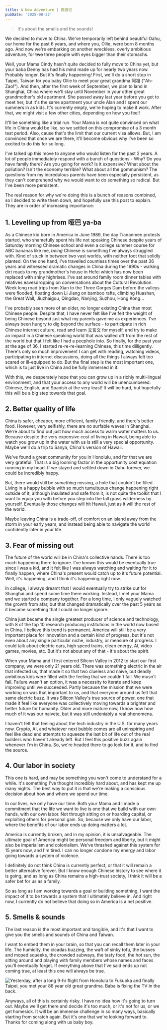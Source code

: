 ```yaml
---
title: A New Adventure | 西游记
pubDate: '2025-08-22'
---
```


> It's about the smells and the sounds!

We decided to move to China. We've temporarily left behind beautiful Oahu, our home for the past 6 years, and where you, Ollie, were born 8 months ago. And now we're embarking on another wreckless, overly ambitious adventure, for ~~two~~ three people with eyes bigger than their stomachs.

Well, your Mama Cindy hasn't quite decided to fully move to China yet, but your baba Denny has had his mind made up for nearly two years now. Probably longer. But it's finally happening! First, we'll do a short stop in Taipei, Taiwan for you baby Ollie to meet your great grandma 阿祖 ("Ah-Zao!"). And then, after the first week of September, we plan to land in Shanghai, China where we'll stay until November in your other great grandmother's old apartment. She passed away last year before you got to meet her, but it's the same apartment your uncle Alan and I spent our summers in as kids. It's currently empty, we're hoping to make it work. After that, we might visit a few other cities, depending on how you feel!

It'll be something like a trial run. Your Mama is not quite convinced on what life in China would be like, so we settled on this compromise of a 3 month test period. Also, cause that's the limit that our current visa allows. But, I am convinced that once we are there, it'll become obvious why I've been so excited to do this for so long.

I've talked up this move to anyone who would listen for the past 2 years. A lot of people immediately respond with a bunch of questions - Why? Do you have family there? Are you going for work? Is it expensive? What about the pollution? Isn't the economy terrible? What about all the gommunism? The questions from my incredulous parents have been especially persistent, as they can't comprehend why we would want to do something so radical. But I've been more persistent.

The real reason for why we're doing this is a bunch of reasons combined, so I decided to write them down, and hopefully use this post to explain. They are in order of increasing importance:


## 1. Levelling up from 哑巴 ya-ba

As a Chinese kid born in America in June 1989, the day Tiananmen protests started, who shamefully spent his life not speaking Chinese despite years of Saturday morning Chinese school and even a college summer course for ABC bananas like me, *being* Chinese is something I've always struggled with. Kind of stuck in between two vast worlds, with neither foot that solidly planted. On the one hand, I've travelled countless times over the past 36 years and witnessed dramatic changes in China during the 1990s - walking dirt roads to my grandmother's house in Hefei which has now been replaced with shiny highrises. I've sat around family room dinner tables with relatives eavesdropping on conversations about the Cultural Revolution. Week long road trips from Xian to the Three Gorges Dam before the valleys were flooded, floating down Li Jiang on bamboo rafts, climbing Huashan, the Great Wall, Jiuzhaigou, Qingdao, Nanjing, Suzhou, Hong Kong...

I've probably seen more of an older, no longer existing China than most Chinese people. Despite that, I have never felt like I've felt the weight of being Chinese beyond just what my parents gave me as experiences. I've always been hungry to dig beyond the surface - to participate in rich Chinese internet culture, read and learn 文言文 for myself, and try to make an impact in a Chinese speaking world that was walled off from the rest of the world but that I felt like I had a peephole into. So finally, for the past year at the age of 36, I started re-re-re-learning Chinese, this time dilligently. There's only so much improvement I can get with reading, watching videos, participating in internet discussions, doing all the things I always felt too scared or ill-equipped to do. But the final step is the most important one, which is to just live in China and be fully immersed in it.

With this, we desperately hope that you can grow up in a richly multi-lingual environment, and that your access to any world will be unencumbered. Chinese, English, and Spanish at the very least! It will be hard, but hopefully this will be a big step towards that goal.

## 2. Better quality of life

China is safer, cheaper, more efficient, family friendly, and there's better food. However, very selfishly, there are no surfable waves in Shanghai. We're about to find out just how much access to warm water matters to us. Because despite the very expensive cost of living in Hawaii, being able to watch you grow up in the water with us is still a very special opportunity. Maybe we'll do a trip to Sanya, China's version of Hawaii.

We've found a great community for you in Honolulu, and for that we are very grateful. That is a big looming factor in the opportunity cost equation running in my head. If we stayed and settled down in Oahu forever, we could be incredibly happy.

But, there would still be *something* missing, a hole that couldn't be filled. Living in a happy bubble with so much tumultuous change happening right outside of it, although insulated and safe from it, is not quite the toolkit that I want to equip you with before you step into the tall grass wilderness by yourself. Eventually those changes will hit Hawaii, just as it will the rest of the world.

Maybe leaving China is a trade-off, of comfort on an island away from the storm in your early years, and instead being able to navigate the world confidently later in your life.


## 3. Fear of missing out

The future of the world will be in China's collective hands. There is too much happening there to ignore. I've known this would be eventually true since I was a kid, and it felt like I was always watching and waiting for it to finally happen, where China's present would catch up to it's future potential. Well, it's happening, and I think it's happening right now.

In college, I always dreamt that I would eventually try to strike out for Shanghai and spend some time there working. Instead, I met your Mama and we started a company together. For a long time, I only vaguely watched the growth from afar, but that changed dramatically over the past 5 years as it became something that I could no longer ignore.

China just became the single greatest producer of science and technology, with 8 of the top 10 research producing institutions in the world now based in China. I believe this trend is permanent. America will still be a very important place for innovation and a certain kind of progress, but it's not even about any single particular niche, industry, or measure of progress. I could talk about electric cars, high speed trains, clean energy, AI, video games, movies, etc. But it's not about any of that - it's about the spirit.

When your Mama and I first entered Silicon Valley in 2012 to start our first company, we were only 21 years old. There was something electric in the air that infected us, that made it so that two clueless and naive, but deadly ambitious kids were filled with the feeling that we couldn't fail. We musn't fail. Failure wasn't an option, it was a necessity to iterate and keep improving until we succeeded. Partly because the mission that we were working on was that important to us, and that everyone around us felt that same electric buzz. It was Silicon Valley's true source of power, one that made it feel like everyone was collectively moving towards a brighter and better future for humanity. Older and more mature now, I know now how much of it was our naivete, but it was still undeniably a real phenomena.

I haven't felt that feeling about the tech industry in the U.S. for many years now. Crypto, AI, and whatever next bubble comes are all uninspiring and feel like dead end attempts to squeeze the last bit of life out of the real builders who haven't already left. But I feel this positive buzz again whenever I'm in China. So, we're headed there to go look for it, and to find the source.


## 4. Our labor in society

This one is hard, and may be something you won't come to understand for a while. It's something I've thought incredibly hard about, and has kept me up many nights. The best way to put it is that we're making a conscious decision about how and where we spend our time.

In our lives, we only have our time. Both your Mama and I made a commitment that the life we want to live is one that we build with our own hands, with our own labor. Not through sitting on or hoarding capital, or exploiting others for personal gain. So, because we only have our labor, where the benefits of our labor ends up doing matters a lot.

America is currently broken, and in my opinion, it is unsalvageable. The ultimate goal of America might be personal freedom and liberty, but it might also be imperialism and colonialism. We've thrashed against this system for 15 years now, and I'm tired. I can no longer condone my energy and labor going towards a system of violence.

I definitely do not think China is currently perfect, or that it will remain a better alternative forever. But I know enough Chinese history to see where it is going, and as long as China remains a high-trust society, I think it will be a safer bet for us as a family.

So as long as I am working towards a goal or building something, I want the impact of it to be towards a system that I ultimately believe in. And right now, I currently do not believe that doing so in America is a net positive.

## 5. Smells & sounds

The last reason is the most important and tangible, and it's that I want to give you the smells and sounds of China and Taiwan.

I want to embed them in your brain, so that you can recall them later in your life. The humidity, the cicadas buzzing, the waft of sinky tofu, the busses and moped squeeks, the crowded subways, the tasty food, the hot sun, the sitting around and playing with family members whose names and faces you'll eventually forget. If everything above that I've said ends up not coming true, at least this one will always be true.


![Yesterday, after a long 9-hr flight from Honolulu to Fukuoka and finally Taipei, you met your 88 year old great grandma. Baba is fixing the TV in the back.](./_assets/azao.jpg)


Anyways, all of this is certainly risky. I have no idea how it's going to turn out. Maybe we'll get there and decide it's too much, or it's not for us, or we get homesick. It will be an immense challenge in so many ways, basically starting from scratch again. But it's one that we're looking forward to. Thanks for coming along with us baby boy.
